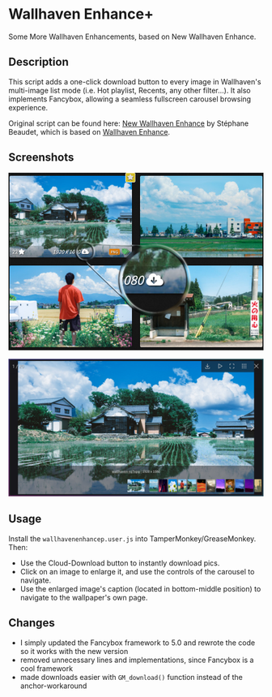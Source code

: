 # Wallhaven Enhance+

Some More Wallhaven Enhancements, based on New Wallhaven Enhance.

## Description

This script adds a one-click download button to every image in Wallhaven's multi-image list mode (i.e. Hot playlist, Recents, any other filter...).
It also implements Fancybox, allowing a seamless fullscreen carousel browsing experience.

Original script can be found here: [New Wallhaven Enhance](https://greasyfork.org/en/scripts/420150-new-wallhaven-enhance) by Stéphane Beaudet, which is based on [Wallhaven Enhance](https://greasyfork.org/en/scripts/29444-wallhaven-enhance).

## Screenshots

![One-Click Download screenshot](screenshots/showcase01.png)

![Fancybox Carousel screenshot](screenshots/showcase02.png)

## Usage

Install the `wallhavenenhancep.user.js` into TamperMonkey/GreaseMonkey.  
Then:

* Use the Cloud-Download button to instantly download pics.
* Click on an image to enlarge it, and use the controls of the carousel to navigate.
* Use the enlarged image's caption (located in bottom-middle position)
 to navigate to the wallpaper's own page.

## Changes

- I simply updated the Fancybox framework to 5.0 and rewrote the code so it works with the new version
- removed unnecessary lines and implementations, since Fancybox is a cool framework
- made downloads easier with `GM_download()` function instead of the anchor-workaround
